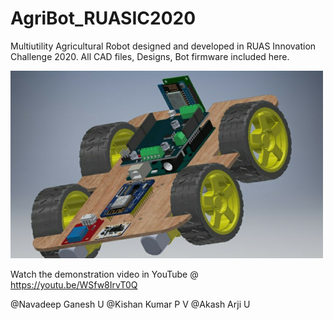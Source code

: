 # AgriBot_RUASIC2020
Multiutility Agricultural Robot designed and developed in RUAS Innovation Challenge 2020. All CAD files, Designs, Bot firmware included here.

<img src="https://github.com/NavadeepGaneshU/AgriBot_RUASIC2020/blob/main/CAD%20Models/Full%20view.jpeg" width="500" height="300">

Watch the demonstration video in YouTube @ https://youtu.be/WSfw8IrvT0Q

@Navadeep Ganesh U
@Kishan Kumar P V
@Akash Arji U
